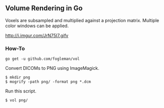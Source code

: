 ## Volume Rendering in Go

Voxels are subsampled and multiplied against a projection matrix. Multiple color windows can be applied.

http://i.imgur.com/JrN75I7.gifv

### How-To

    go get -u github.com/fogleman/vol

Convert DICOMs to PNG using ImageMagick.

    $ mkdir png
    $ mogrify -path png/ -format png *.dcm

Run this script.

    $ vol png/
